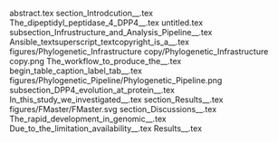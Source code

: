 abstract.tex
section_Introdcution__.tex
The_dipeptidyl_peptidase_4_DPP4__.tex
untitled.tex
subsection_Infrustructure_and_Analysis_Pipeline__.tex
Ansible_textsuperscript_textcopyright_is_a__.tex
figures/Phylogenetic_Infrastructure copy/Phylogenetic_Infrastructure copy.png
The_workflow_to_produce_the__.tex
begin_table_caption_label_tab__.tex
figures/Phylogenetic_Pipeline/Phylogenetic_Pipeline.png
subsection_DPP4_evolution_at_protein__.tex
In_this_study_we_investigated__.tex
section_Results__.tex
figures/FMaster/FMaster.svg
section_Discussions__.tex
The_rapid_development_in_genomic__.tex
Due_to_the_limitation_availability__.tex
Results__.tex
